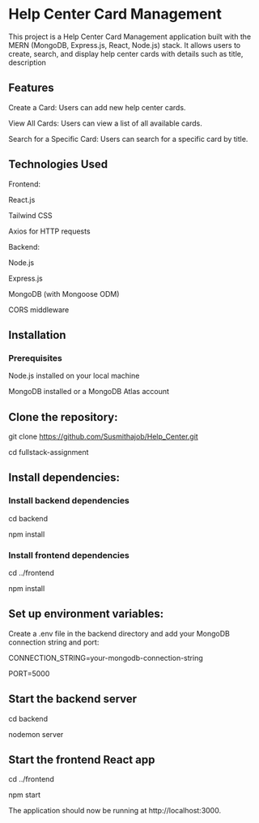 # Help Center Card Management
This project is a Help Center Card Management application built with the MERN (MongoDB, Express.js, React, Node.js) stack. It allows users to create, search, and display help center cards with details such as title, description


## Features
Create a Card: Users can add new help center cards.

View All Cards: Users can view a list of all available cards.

Search for a Specific Card: Users can search for a specific card by title.


## Technologies Used

Frontend:

React.js

Tailwind CSS

Axios for HTTP requests


Backend:

Node.js

Express.js

MongoDB (with Mongoose ODM)

CORS middleware

## Installation
### Prerequisites

Node.js installed on your local machine

MongoDB installed or a MongoDB Atlas account




## Clone the repository:

git clone https://github.com/Susmithajob/Help_Center.git

cd fullstack-assignment




## Install dependencies:

### Install backend dependencies

cd backend

npm install


### Install frontend dependencies

cd ../frontend

npm install

## Set up environment variables:

Create a .env file in the backend directory and add your MongoDB connection string and port:

CONNECTION_STRING=your-mongodb-connection-string

PORT=5000


## Start the backend server

cd backend

nodemon server


## Start the frontend React app

cd ../frontend

npm start

The application should now be running at http://localhost:3000.
